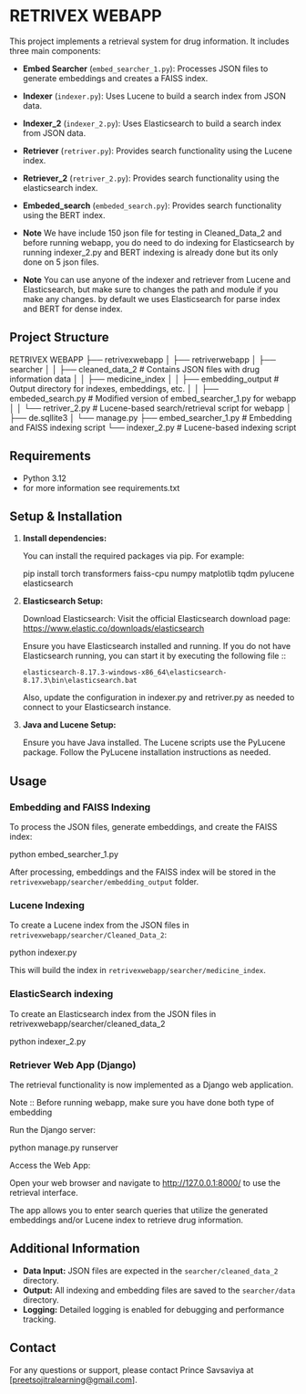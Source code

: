 # RETRIVEX WEBAPP

This project implements a retrieval system for drug information. It includes three main components:

- **Embed Searcher** (`embed_searcher_1.py`): Processes JSON files to generate embeddings and creates a FAISS index.
- **Indexer** (`indexer.py`): Uses Lucene to build a search index from JSON data.
- **Indexer_2** (`indexer_2.py`): Uses Elasticsearch to build a search index from JSON data.
- **Retriever** (`retriver.py`): Provides search functionality using the Lucene index.
- **Retriever_2** (`retriver_2.py`): Provides search functionality using the elasticsearch index.
- **Embeded_search** (`embeded_search.py`): Provides search functionality using the BERT index.

- **Note** We have include 150 json file for testing in Cleaned_Data_2 and before running webapp, you do need to do indexing for Elasticsearch by running indexer_2.py and BERT indexing is already done but its only done on 5 json files.


- **Note** You can use anyone of the indexer and retriever from Lucene and Elasticsearch, but make sure to changes the path and module if you make any changes. by default we uses Elasticsearch for parse index and BERT for dense index.


## Project Structure


RETRIVEX WEBAPP
├── retrivexwebapp
│   ├── retriverwebapp
│   ├── searcher
│   │   ├── cleaned_data_2        # Contains JSON files with drug information data
│   │   ├── medicine_index
│   │   ├── embedding_output      # Output directory for indexes, embeddings, etc.
│   │   ├── embeded_search.py     # Modified version of embed_searcher_1.py for webapp
│   │   └── retriver_2.py           # Lucene-based search/retrieval script for webapp
│   ├── de.sqllite3
│   └── manage.py
├── embed_searcher_1.py           # Embedding and FAISS indexing script
└── indexer_2.py                    # Lucene-based indexing script

## Requirements

- Python 3.12
- for more information see requirements.txt

## Setup & Installation

1. **Install dependencies:**

   You can install the required packages via pip. For example:

   pip install torch transformers faiss-cpu numpy matplotlib tqdm pylucene elasticsearch


2. **Elasticsearch Setup:**

   Download Elasticsearch:
      Visit the official Elasticsearch download page:
      https://www.elastic.co/downloads/elasticsearch

   Ensure you have Elasticsearch installed and running. If you do not have Elasticsearch running, you can start it by executing the following file ::

   `elasticsearch-8.17.3-windows-x86_64\elasticsearch-8.17.3\bin\elasticsearch.bat`   

   Also, update the configuration in indexer.py and retriver.py as needed to connect to your Elasticsearch instance.



4. **Java and Lucene Setup:**

   Ensure you have Java installed. The Lucene scripts use the PyLucene package. Follow the PyLucene installation instructions as needed.


## Usage

### Embedding and FAISS Indexing

To process the JSON files, generate embeddings, and create the FAISS index:

python embed_searcher_1.py


After processing, embeddings and the FAISS index will be stored in the `retrivexwebapp/searcher/embedding_output` folder.

### Lucene Indexing

To create a Lucene index from the JSON files in `retrivexwebapp/searcher/Cleaned_Data_2`:

python indexer.py

This will build the index in `retrivexwebapp/searcher/medicine_index`.

### ElasticSearch indexing

To create an Elasticsearch index from the JSON files in retrivexwebapp/searcher/cleaned_data_2

python indexer_2.py

### Retriever Web App (Django)

The retrieval functionality is now implemented as a Django web application.

Note :: Before running webapp, make sure you have done both type of embedding


Run the Django server:

python manage.py runserver

Access the Web App:

Open your web browser and navigate to http://127.0.0.1:8000/ to use the retrieval interface.

The app allows you to enter search queries that utilize the generated embeddings and/or Lucene index to retrieve drug information.

## Additional Information

- **Data Input:** JSON files are expected in the `searcher/cleaned_data_2` directory.
- **Output:** All indexing and embedding files are saved to the `searcher/data` directory.
- **Logging:** Detailed logging is enabled for debugging and performance tracking.


## Contact

For any questions or support, please contact Prince Savsaviya at [preetsojitralearning@gmail.com].

